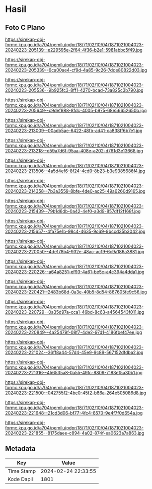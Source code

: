 # Hasil

## Foto C Plano

https://sirekap-obj-formc.kpu.go.id/a704/pemilu/pdpr/18/71/02/10/04/1871021004023-20240223-205139--e229595e-2f64-4f36-b2e1-5981abbc5f49.jpg

https://sirekap-obj-formc.kpu.go.id/a704/pemilu/pdpr/18/71/02/10/04/1871021004023-20240223-205339--6ca00ae4-cf9d-4a85-9c26-7dde80822d03.jpg

https://sirekap-obj-formc.kpu.go.id/a704/pemilu/pdpr/18/71/02/10/04/1871021004023-20240223-205536--9b925fc3-8ff1-4270-bcad-73a825c3b790.jpg

https://sirekap-obj-formc.kpu.go.id/a704/pemilu/pdpr/18/71/02/10/04/1871021004023-20240223-205649--c9def988-8fdc-4005-b975-68e56652650b.jpg

https://sirekap-obj-formc.kpu.go.id/a704/pemilu/pdpr/18/71/02/10/04/1871021004023-20240223-213009--00adb5ae-6422-48fb-ad41-ca838ff6b7e1.jpg

https://sirekap-obj-formc.kpu.go.id/a704/pemilu/pdpr/18/71/02/10/04/1871021004023-20240223-213218--d59a7d6f-95aa-408e-a202-d761d3e13668.jpg

https://sirekap-obj-formc.kpu.go.id/a704/pemilu/pdpr/18/71/02/10/04/1871021004023-20240223-213506--4a5d4ef6-8f24-4cd0-8b23-b3e9385686f4.jpg

https://sirekap-obj-formc.kpu.go.id/a704/pemilu/pdpr/18/71/02/10/04/1871021004023-20240223-214358--7b3a3559-8bfe-4de0-ac25-49a6260d9165.jpg

https://sirekap-obj-formc.kpu.go.id/a704/pemilu/pdpr/18/71/02/10/04/1871021004023-20240223-215439--79b1d6db-0a42-4ef0-a3d9-857df12f168f.jpg

https://sirekap-obj-formc.kpu.go.id/a704/pemilu/pdpr/18/71/02/10/04/1871021004023-20240223-215657--4fa75e1b-98c4-4635-9c69-9bccd35b3042.jpg

https://sirekap-obj-formc.kpu.go.id/a704/pemilu/pdpr/18/71/02/10/04/1871021004023-20240223-220050--4de178b4-932e-48ac-ac19-6c9a186a3881.jpg

https://sirekap-obj-formc.kpu.go.id/a704/pemilu/pdpr/18/71/02/10/04/1871021004023-20240223-220226--a64a8251-ef93-4a61-be5c-a4c394a4dda1.jpg

https://sirekap-obj-formc.kpu.go.id/a704/pemilu/pdpr/18/71/02/10/04/1871021004023-20240223-220421--2483b68d-0a3e-40b5-8d54-867605fe9c56.jpg

https://sirekap-obj-formc.kpu.go.id/a704/pemilu/pdpr/18/71/02/10/04/1871021004023-20240223-220729--0a35d97a-cca1-46bd-8c63-a4564543f011.jpg

https://sirekap-obj-formc.kpu.go.id/a704/pemilu/pdpr/18/71/02/10/04/1871021004023-20240223-220849--4a25479f-08f7-4de2-97d1-4186fbef47ee.jpg

https://sirekap-obj-formc.kpu.go.id/a704/pemilu/pdpr/18/71/02/10/04/1871021004023-20240223-221024--36ff8a44-57d4-45e9-9c89-567152dfdba2.jpg

https://sirekap-obj-formc.kpu.go.id/a704/pemilu/pdpr/18/71/02/10/04/1871021004023-20240223-221316--456535a8-0a55-49fc-8809-7183ef5a30b1.jpg

https://sirekap-obj-formc.kpu.go.id/a704/pemilu/pdpr/18/71/02/10/04/1871021004023-20240223-221500--042755f2-4be0-45f2-b86a-264e505086d8.jpg

https://sirekap-obj-formc.kpu.go.id/a704/pemilu/pdpr/18/71/02/10/04/1871021004023-20240223-221648--21cd3d06-bf77-4fc4-8570-9e4f7f0d654a.jpg

https://sirekap-obj-formc.kpu.go.id/a704/pemilu/pdpr/18/71/02/10/04/1871021004023-20240223-221855--8175daee-c894-4a02-874f-ea0623a7a863.jpg


## Metadata

| Key        | Value               |
| ---------- | ------------------- |
| Time Stamp | 2024-02-24 22:33:55 |
| Kode Dapil | 1801                |




